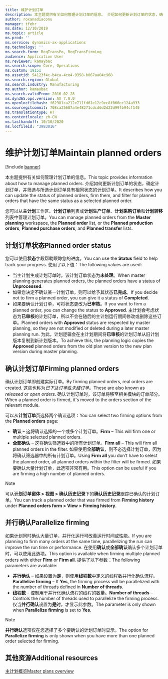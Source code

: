 ```yaml
---
title: 维护计划订单
description: 本主题提供有关如何管理计划订单的信息。 介绍如何更新计划订单的状态，确定计划订单，并筛选与所选计划订单具有相同状态的计划订单。
author: roxanadiaconu
manager: tfehr
ms.date: 12/10/2019
ms.topic: article
ms.prod: ''
ms.service: dynamics-ax-applications
ms.technology: ''
ms.search.form: ReqTransPo, ReqTransFirmLog
audience: Application User
ms.reviewer: kamaybac
ms.search.scope: Core, Operations
ms.custom: 19151
ms.assetid: 54123f4c-b4ca-4ce4-9358-b067aa04c968
ms.search.region: Global
ms.search.industry: Manufacturing
ms.author: kamaybac
ms.search.validFrom: 2016-02-28
ms.dyn365.ops.version: AX 7.0.0
ms.openlocfilehash: f62381ca212e711fd61e12c9ec8f066ec124a933
ms.sourcegitcommit: 708ca25687a4e48271cdcd6d2d22d99fb94cf140
ms.translationtype: HT
ms.contentlocale: zh-CN
ms.lasthandoff: 10/10/2020
ms.locfileid: "3983016"
---
```

# <a name="maintain-planned-orders"></a><span data-ttu-id="5b500-104">维护计划订单</span><span class="sxs-lookup"><span data-stu-id="5b500-104">Maintain planned orders</span></span>

[!include [banner](../includes/banner.md)]

<span data-ttu-id="5b500-105">本主题提供有关如何管理计划订单的信息。</span><span class="sxs-lookup"><span data-stu-id="5b500-105">This topic provides information about how to manage planned orders.</span></span> <span data-ttu-id="5b500-106">介绍如何更新计划订单的状态，确定计划订单，并筛选与所选计划订单具有相同状态的计划订单。</span><span class="sxs-lookup"><span data-stu-id="5b500-106">It describes how you can update the status of planned orders, firm them, and filter for planned orders that have the same status as a selected planned order.</span></span>

<span data-ttu-id="5b500-107">您可以从**主计划**工作区、**计划订单**列表或**计划生产订单**、**计划采购订单**和**计划转移**列表中管理计划订单。</span><span class="sxs-lookup"><span data-stu-id="5b500-107">You can manage planned orders from the **Master planning** workspace, the **Planned order** list, or the **Planned production orders**, **Planned purchase orders**, and **Planned transfer** lists.</span></span> 

## <a name="planned-order-status"></a><span data-ttu-id="5b500-108">计划订单状态</span><span class="sxs-lookup"><span data-stu-id="5b500-108">Planned order status</span></span>
<span data-ttu-id="5b500-109">您可以使用**状态**字段帮助跟踪您的进度。</span><span class="sxs-lookup"><span data-stu-id="5b500-109">You can use the **Status** field to help track your progress.</span></span> <span data-ttu-id="5b500-110">使用了以下值：</span><span class="sxs-lookup"><span data-stu-id="5b500-110">The following values are used:</span></span>

-   <span data-ttu-id="5b500-111">当主计划生成计划订单时，该计划订单状态为**未处理**。</span><span class="sxs-lookup"><span data-stu-id="5b500-111">When master planning generates planned orders, the planned orders have a status of **Unprocessed**.</span></span>
-   <span data-ttu-id="5b500-112">如果您决定不确认某一计划订单，则可以给予其状态**已完成**。</span><span class="sxs-lookup"><span data-stu-id="5b500-112">If you decide not to firm a planned order, you can give it a status of **Completed**.</span></span>
-   <span data-ttu-id="5b500-113">如果要确认计划订单，可将状态更改为**已审核**。</span><span class="sxs-lookup"><span data-stu-id="5b500-113">If you want to firm a planned order, you can change the status to **Approved**.</span></span> <span data-ttu-id="5b500-114">主计划会考虑状态为**已审核**的计划订单，所以不会在随后的主计划运行期间修改或删除这些订单。</span><span class="sxs-lookup"><span data-stu-id="5b500-114">Planned orders with **Approved** status are respected by master planning, so they are not modified or deleted during a later master planning run.</span></span> <span data-ttu-id="5b500-115">为此，计划逻辑会在主计划期间将**已审核**的计划订单从旧计划版本复制到新计划版本。</span><span class="sxs-lookup"><span data-stu-id="5b500-115">To achieve this, the planning logic copies the **Approved** planned orders from the old plan version to the new plan version during master planning.</span></span>

## <a name="firming-planned-orders"></a><span data-ttu-id="5b500-116">确认计划订单</span><span class="sxs-lookup"><span data-stu-id="5b500-116">Firming planned orders</span></span> 
<span data-ttu-id="5b500-117">确认计划订单即创建实际订单。</span><span class="sxs-lookup"><span data-stu-id="5b500-117">By firming planned orders, real orders are created.</span></span> <span data-ttu-id="5b500-118">这些也称为*已下达订单*或*未结订单*。</span><span class="sxs-lookup"><span data-stu-id="5b500-118">These are also known as *released* or *open orders*.</span></span> <span data-ttu-id="5b500-119">确认计划订单时，该订单将移至相关模块的订单部分。</span><span class="sxs-lookup"><span data-stu-id="5b500-119">When a planned order is firmed, it's moved to the orders section of the relevant module.</span></span>

<span data-ttu-id="5b500-120">可以从**计划订单**页选择两个确认选项：</span><span class="sxs-lookup"><span data-stu-id="5b500-120">You can select two firming options from the **Planned orders** page:</span></span>

-   <span data-ttu-id="5b500-121">**确认** – 这将确认选择的一个或多个计划订单。</span><span class="sxs-lookup"><span data-stu-id="5b500-121">**Firm** – This will firm one or multiple selected planned orders.</span></span>
-   <span data-ttu-id="5b500-122">**全部确认** – 这将确认筛选器中的所有计划订单。</span><span class="sxs-lookup"><span data-stu-id="5b500-122">**Firm all** – This will firm all planned orders in the filter.</span></span> <span data-ttu-id="5b500-123">如果使用**全部确认**，则不必选择计划订单，因为将确认筛选器中的所有计划订单。</span><span class="sxs-lookup"><span data-stu-id="5b500-123">Using **Firm all** you don’t have to select the planned order, all planned orders within the filter will be firmed.</span></span> <span data-ttu-id="5b500-124">如果要确认大量计划订单，此选项非常有用。</span><span class="sxs-lookup"><span data-stu-id="5b500-124">This option can be useful if you are firming a high number of planned orders.</span></span>

> [!NOTE]
> <span data-ttu-id="5b500-125">可从**计划订单窗体 > 视图 > 确认历史记录**下的**确认历史记录**跟踪已确认的计划订单。</span><span class="sxs-lookup"><span data-stu-id="5b500-125">You can track a planned order that was firmed from **Firming history** under **Planned orders form > View > Firming history**.</span></span>

## <a name="parallelize-firming"></a><span data-ttu-id="5b500-126">并行确认</span><span class="sxs-lookup"><span data-stu-id="5b500-126">Parallelize firming</span></span>
<span data-ttu-id="5b500-127">如果计划同时确认大量订单，并行化运行可改善运行时间或性能。</span><span class="sxs-lookup"><span data-stu-id="5b500-127">If you are planning to firm many orders at the same time, parallelizing the run can improve the run time or performance.</span></span> <span data-ttu-id="5b500-128">在使用**确认**或**全部确认**确认多个计划订单时，可以使用此选项。</span><span class="sxs-lookup"><span data-stu-id="5b500-128">This option is available when firming multiple planned orders with either **Firm** or **Firm all**.</span></span> <span data-ttu-id="5b500-129">提供了以下参数：</span><span class="sxs-lookup"><span data-stu-id="5b500-129">The following parameters are available:</span></span>

-   <span data-ttu-id="5b500-130">**并行确认** – 如果设置为**是**，则使用**线程数**中定义的线程数并行化确认流程。</span><span class="sxs-lookup"><span data-stu-id="5b500-130">**Parallelize firming** – If **Yes**, the firming process will be parallelized with the number of threads defined in **Number of threads**.</span></span>
-   <span data-ttu-id="5b500-131">**线程数** – 控制用于并行化确认流程的线程的数量。</span><span class="sxs-lookup"><span data-stu-id="5b500-131">**Number of threads** – Controls the number of threads used to parallelize the firming process.</span></span> <span data-ttu-id="5b500-132">仅当**并行确认**设置为**是**时，才显示此参数。</span><span class="sxs-lookup"><span data-stu-id="5b500-132">The parameter is only shown when **Parallelize firming** is set to **Yes**.</span></span>

> [!NOTE]
> <span data-ttu-id="5b500-133">**并行确认**选项仅在您选择了多个要确认的计划订单时显示。</span><span class="sxs-lookup"><span data-stu-id="5b500-133">The option for **Parallelize firming** is only shown when you have more than one planned order selected for firming.</span></span>

<a name="additional-resources"></a><span data-ttu-id="5b500-134">其他资源</span><span class="sxs-lookup"><span data-stu-id="5b500-134">Additional resources</span></span>
--------

[<span data-ttu-id="5b500-135">主计划概览</span><span class="sxs-lookup"><span data-stu-id="5b500-135">Master plans overview</span></span>](master-plans.md)



